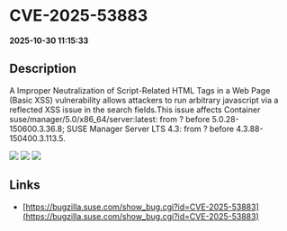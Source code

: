 # CVE-2025-53883

**2025-10-30 11:15:33**

## Description
A Improper Neutralization of Script-Related HTML Tags in a Web Page (Basic XSS) vulnerability allows attackers to run arbitrary javascript via a reflected XSS issue in the search fields.This issue affects Container suse/manager/5.0/x86_64/server:latest: from ? before 5.0.28-150600.3.36.8; SUSE Manager Server LTS 4.3: from ? before 4.3.88-150400.3.113.5.

![](https://img.shields.io/static/v1?label=Score&message=9.3&color=red)
![](https://img.shields.io/static/v1?label=Severity&message=CRITICAL&color=red)
![](https://img.shields.io/static/v1?label=CWE&message=XSS&color=green)

## Links
- [https://bugzilla.suse.com/show_bug.cgi?id=CVE-2025-53883](https://bugzilla.suse.com/show_bug.cgi?id=CVE-2025-53883)
